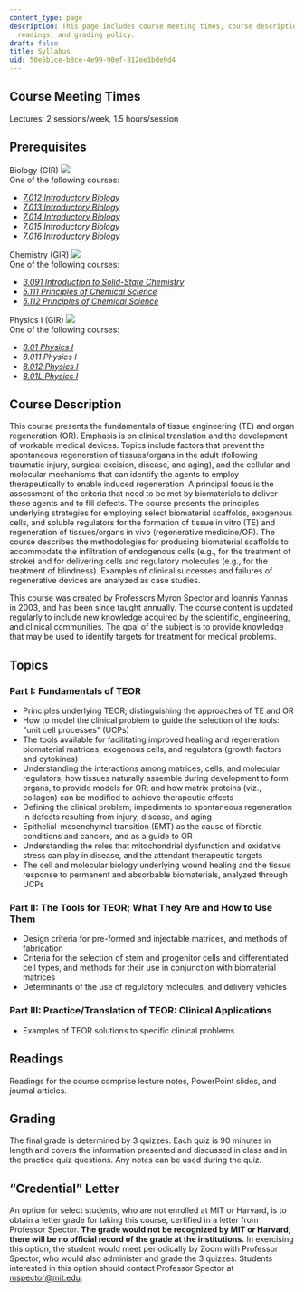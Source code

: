 ```yaml
---
content_type: page
description: This page includes course meeting times, course description, prerequisites,
  readings, and grading policy.
draft: false
title: Syllabus
uid: 50e5b1ce-b8ce-4e99-90ef-812ee1bde9d4
---
```

## Course Meeting Times

Lectures: 2 sessions/week, 1.5 hours/session

## Prerequisites

Biology (GIR) ![](/images/educator/icon-question-gir.png)              
One of the following courses:

- [*7.012 Introductory Biology*](https://ocw.mit.edu/courses/7-012-introduction-to-biology-fall-2004/)
- [*7.013 Introductory Biology*](https://ocw.mit.edu/courses/7-013-introductory-biology-spring-2018/)
- [*7.014 Introductory Biology*](https://ocw.mit.edu/courses/7-014-introductory-biology-spring-2005/)
- *7.015 Introductory Biology*
- [*7.016 Introductory Biology*](https://ocw.mit.edu/courses/7-016-introductory-biology-fall-2018/)

Chemistry (GIR) ![](/images/educator/icon-question-gir.png)              
One of the following courses:

- [*3.091 Introduction to Solid-State Chemistry*](https://ocw.mit.edu/courses/3-091sc-introduction-to-solid-state-chemistry-fall-2010/)
- [*5.111 Principles of Chemical Science*](https://ocw.mit.edu/courses/5-111sc-principles-of-chemical-science-fall-2014/)
- [*5.112 Principles of Chemical Science*](https://ocw.mit.edu/courses/5-112-principles-of-chemical-science-fall-2005/)

Physics I (GIR) ![](/images/educator/icon-question-gir.png)              
One of the following courses:

- [*8.01 Physics I*](https://ocw.mit.edu/courses/8-01sc-classical-mechanics-fall-2016/)
- *8.011 Physics I*
- [*8.012 Physics I*](https://ocw.mit.edu/courses/8-012-physics-i-classical-mechanics-fall-2008/)
- [*8.01L Physics I*](https://ocw.mit.edu/courses/8-01l-physics-i-classical-mechanics-fall-2005/)

## Course Description

This course presents the fundamentals of tissue engineering (TE) and organ regeneration (OR). Emphasis is on clinical translation and the development of workable medical devices. Topics include factors that prevent the spontaneous regeneration of tissues/organs in the adult (following traumatic injury, surgical excision, disease, and aging), and the cellular and molecular mechanisms that can identify the agents to employ therapeutically to enable induced regeneration. A principal focus is the assessment of the criteria that need to be met by biomaterials to deliver these agents and to fill defects. The course presents the principles underlying strategies for employing select biomaterial scaffolds, exogenous cells, and soluble regulators for the formation of tissue in vitro (TE) and regeneration of tissues/organs in vivo (regenerative medicine/OR). The course describes the methodologies for producing biomaterial scaffolds to accommodate the infiltration of endogenous cells (e.g., for the treatment of stroke) and for delivering cells and regulatory molecules (e.g., for the treatment of blindness). Examples of clinical successes and failures of regenerative devices are analyzed as case studies.

This course was created by Professors Myron Spector and Ioannis Yannas in 2003, and has been since taught annually. The course content is updated regularly to include new knowledge acquired by the scientific, engineering, and clinical communities. The goal of the subject is to provide knowledge that may be used to identify targets for treatment for medical problems.

## Topics

### Part I: Fundamentals of TEOR

- Principles underlying TEOR; distinguishing the approaches of TE and OR
- How to model the clinical problem to guide the selection of the tools: "unit cell processes" (UCPs)
- The tools available for facilitating improved healing and regeneration: biomaterial matrices, exogenous cells, and regulators (growth factors and cytokines)
- Understanding the interactions among matrices, cells, and molecular regulators; how tissues naturally assemble during development to form organs, to provide models for OR; and how matrix proteins (viz., collagen) can be modified to achieve therapeutic effects
- Defining the clinical problem; impediments to spontaneous regeneration in defects resulting from injury, disease, and aging
- Epithelial-mesenchymal transition (EMT) as the cause of fibrotic conditions and cancers, and as a guide to OR
- Understanding the roles that mitochondrial dysfunction and oxidative stress can play in disease, and the attendant therapeutic targets
- The cell and molecular biology underlying wound healing and the tissue response to permanent and absorbable biomaterials, analyzed through UCPs

### Part II: The Tools for TEOR; What They Are and How to Use Them

- Design criteria for pre-formed and injectable matrices, and methods of fabrication
- Criteria for the selection of stem and progenitor cells and differentiated cell types, and methods for their use in conjunction with biomaterial matrices
- Determinants of the use of regulatory molecules, and delivery vehicles

### Part III: Practice/Translation of TEOR: Clinical Applications

- Examples of TEOR solutions to specific clinical problems

## Readings

Readings for the course comprise lecture notes, PowerPoint slides, and journal articles. 

## Grading

The final grade is determined by 3 quizzes. Each quiz is 90 minutes in length and covers the information presented and discussed in class and in the practice quiz questions. Any notes can be used during the quiz.

## “Credential” Letter

An option for select students, who are not enrolled at MIT or Harvard, is to obtain a letter grade for taking this course, certified in a letter from Professor Spector. **The grade would not be recognized by MIT or Harvard; there will be no official record of the grade at the institutions.** In exercising this option, the student would meet periodically by Zoom with Professor Spector, who would also administer and grade the 3 quizzes. Students interested in this option should contact Professor Spector at mspector@mit.edu.